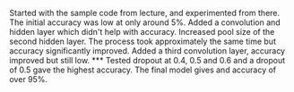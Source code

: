 Started with the sample code from lecture, and experimented from there.
The initial accuracy was low at only around 5%.
Added a convolution and hidden layer which didn't help with accuracy.
Increased pool size of the second hidden layer.
The process took approximately the same time but accuracy significantly improved.
Added a third convolution layer, accuracy improved but still low. ***
Tested dropout at 0.4, 0.5 and 0.6 and a dropout of 0.5 gave the highest accuracy.
The final model gives and accuracy of over 95%.